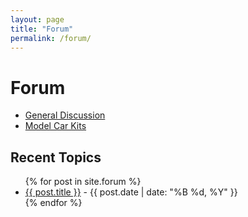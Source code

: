```yaml
---
layout: page
title: "Forum"
permalink: /forum/
---
```


<h1>Forum</h1>
<ul>
  <li><a href="https://drfastfinds.github.io/drfastfinds-site/forum/general-discussion/">General Discussion</a></li>
  <li><a href="https://drfastfinds.github.io/drfastfinds-site/forum/model-car-kits/">Model Car Kits</a></li>
</ul>



<h2>Recent Topics</h2>
<ul>
  {% for post in site.forum %}
    <li><a href="{{ post.url }}">{{ post.title }}</a> - {{ post.date | date: "%B %d, %Y" }}</li>
  {% endfor %}
</ul>
